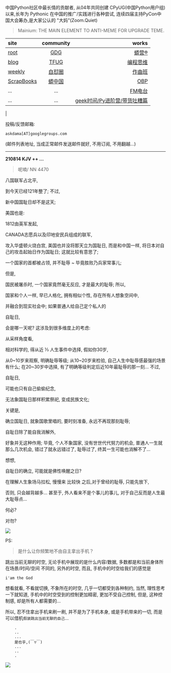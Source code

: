 中国Python社区中最长情的贡献者, 从04年共同创建 CPyUG(中国Python用户组)以来,长年为 Pythonic 在中国的推广/实践进行各种尝试, 连续四届主持PyCon中国大会筹办,是大家公认的 "大妈"(Zoom.Quiet)

> Mainium: THE MAIN ELEMENT TO ANTI-MEME FOR UPGRADE TEME.

| site | community | works |
| :-----| :----: | ----: |
| [root](http://zoomquiet.io/) | [GDG](https://blog.zhgdg.org/) | [蟒营®](https://doc.101.camp/) |
| [blog](https://blog.zoomquiet.io/pages/zoomquiet.html) | [TFUG](http://zh.tfug.world/) | [编程思维](https://py.101.camp/) |
| [weekly](http://weekly.pychina.org/) | [自怼圈](https://du.101.camp/) | [作曲班](https://mu.101.camp/) |
| [ScrapBooks](https://zoomquiet.io/collection.html) | [蟒中国](https://pychina.org/) | [OBP](https://zoomquiet.io/obp/index.html) |
| ... | ... | [FM电台](https://fm.101.camp/) |
| ... | ... | [geek时间/Py进阶营/带货吐糟篇](https://fm.101.camp/2020/geek2py-dama.html) 
 |


投稿/反馈邮箱:

    askdama[AT]googlegroups.com

(邮件列表地址, 
当成正常邮件发送邮件就好, 不用订阅, 不用翻越...)


---------------------------------------------------
**210814 KJV ++ ...**

> 呢喃/ NN 4470




八国联军占北平,

到今天已经121年整了;
不过,

新中国国耻日却不是这天;

美国也是:


1812由英军发起,

CANADA志愿兵以及印地安民兵组成的联军,

攻入华盛顿火烧白宫,
美国也并没将那天立为国耻日,
而是和中国一样,
将日本对自己的攻击起始日作为国耻日;
这就比较有意思了;

一个国家的首都被占领,
并不耻辱 ~ 毕竟胜败乃兵家常事儿;

但是,

国民被屠杀时,
一个国家竟然毫无反应,
才是最大的耻辱;
所以,

国家和个人一样,
早已人格化,
拥有相似个性,
存在所有人想象空间中,

并融合到现实社会中;
如果普通人给自己定个私人的

自耻日,

会是哪一天呢?
这涉及到很多维度上的考虑:

从采样角度看,

相对科学的, 得从近 ⅓ 人生事件中选择,
假如你30岁,

从0~10岁来观察, 明确耻辱等级;
从10~20岁来检验, 自己人生中耻辱感最强的场景有什么;
在20~30岁中选择, 有了明确等级判定后近10年最耻辱的那一刻...
不过,

自耻日,

可能也只有自己偷偷纪念,

无法象国耻日那样积累祭祀,
变成民族文化;

关键是,

确立国耻日,
就象国歌里唱的,
要时刻准备,
永远不再现那刻耻辱;

自耻日除了能自我消解外,

好象并无这种作用;
毕竟,
个人不象国家,
没有世世代代努力的机会,
普通人一生就那么几次机会,
错过了就永远错过了,
耻辱过了,
终其一生可能也消解不了...

想想,

自耻日的确立,
可能就是佛性唤醒之日?

在理解人生象场马拉松,
慢慢来
比较快
之后,对于曾经的耻辱,
只能先放下,

否则,
只会越背越多...
甚至于,
外人看来不是个事儿的事儿,
对于自己反而是人生最大耻辱点...

何必?

对勿?​


![](https://ipic.zoomquiet.top/2021-08-13-zq42-today-card-2108.014.png)





PS:
> 是什么让你频繁地不由自主拿出手机？

跳出当前无聊的时空,
无论手机中展现的是什么内容/数据,
多数都是和当前身体所在场景/时间/空间 不同的,
另外的时空,
而且, 手机中的时空给我们的感觉是

    i'am the God

想看就看, 不看就切换,
不象所在的时空, 几乎一切都受到各种制约,
当然,
理性思考一下就知道,
手机中的时空受到的控制更加精密, 更加不受自己控制,
但是, 这种控制感,
却是所有人都需要的...

所以, 
忍不住拿出手机来刷一刷,
并不是为了手机本身, 或是手机带来的一切,
而是可以借机`假装跳出当前无聊的自己`...



```
    .
    ..
    ...
    是也乎,(￣▽￣)
    ...
    ..
    .
```


![](http://ydlj.zoomquiet.top/ipic/2021-07-10-210701DU21-zip.jpg)

